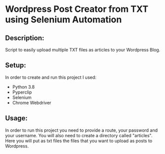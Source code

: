 # Wordpress Post Creator from TXT using Selenium Automation

## Description:
Script to easily upload multiple TXT files as articles to your Wordpress Blog.

## Setup:
In order to create and run this project I used:
- Python 3.8
- Pyperclip
- Selenium
- Chrome Webdriver

## Usage:
In order to run this project you need to provide a route, your password and your username.
You will also need to create a directory called "articles". Here you will put as txt files the files that you want to upload as posts to Wordpress.
